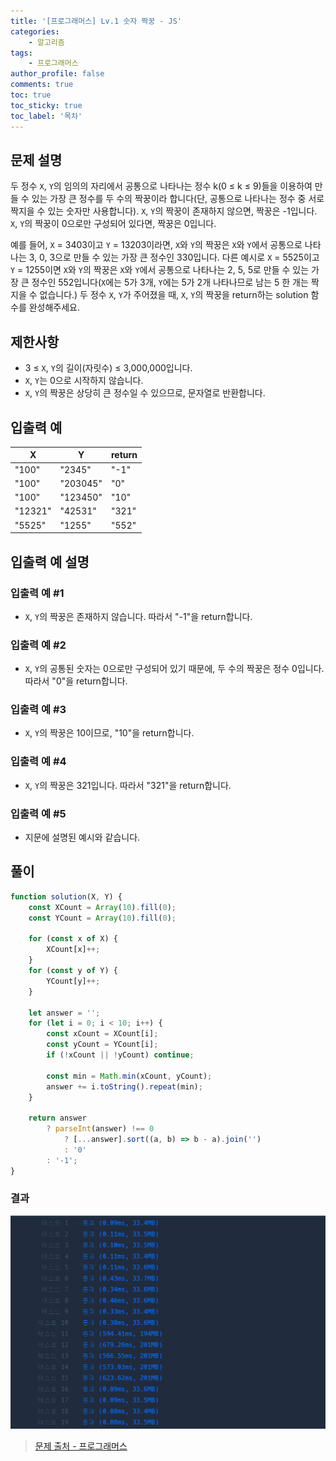 ```yaml
---
title: '[프로그래머스] Lv.1 숫자 짝꿍 - JS'
categories:
    - 알고리즘
tags:
    - 프로그래머스
author_profile: false
comments: true
toc: true
toc_sticky: true
toc_label: '목차'
---
```


## 문제 설명

두 정수 `X`, `Y`의 임의의 자리에서 공통으로 나타나는 정수 k(0 ≤ k ≤ 9)들을 이용하여 만들 수 있는 가장 큰 정수를 두 수의 짝꿍이라 합니다(단, 공통으로 나타나는 정수 중 서로 짝지을 수 있는 숫자만 사용합니다). `X`, `Y`의 짝꿍이 존재하지 않으면, 짝꿍은 -1입니다. `X`, `Y`의 짝꿍이 0으로만 구성되어 있다면, 짝꿍은 0입니다.

예를 들어, `X` = 3403이고 `Y` = 13203이라면, `X`와 `Y`의 짝꿍은 `X`와 `Y`에서 공통으로 나타나는 3, 0, 3으로 만들 수 있는 가장 큰 정수인 330입니다. 다른 예시로 `X` = 5525이고 `Y` = 1255이면 `X`와 `Y`의 짝꿍은 `X`와 `Y`에서 공통으로 나타나는 2, 5, 5로 만들 수 있는 가장 큰 정수인 552입니다(`X`에는 5가 3개, `Y`에는 5가 2개 나타나므로 남는 5 한 개는 짝 지을 수 없습니다.)
두 정수 `X`, `Y`가 주어졌을 때, `X`, `Y`의 짝꿍을 return하는 solution 함수를 완성해주세요.

## 제한사항

-   3 ≤ `X`, `Y`의 길이(자릿수) ≤ 3,000,000입니다.
-   `X`, `Y`는 0으로 시작하지 않습니다.
-   `X`, `Y`의 짝꿍은 상당히 큰 정수일 수 있으므로, 문자열로 반환합니다.

## 입출력 예

| X       | Y        | return |
| ------- | -------- | ------ |
| "100"   | "2345"   | "-1"   |
| "100"   | "203045" | "0"    |
| "100"   | "123450" | "10"   |
| "12321" | "42531"  | "321"  |
| "5525"  | "1255"   | "552"  |

## 입출력 예 설명

### 입출력 예 #1

-   `X`, `Y`의 짝꿍은 존재하지 않습니다. 따라서 "-1"을 return합니다.

### 입출력 예 #2

-   `X`, `Y`의 공통된 숫자는 0으로만 구성되어 있기 때문에, 두 수의 짝꿍은 정수 0입니다. 따라서 "0"을 return합니다.

### 입출력 예 #3

-   `X`, `Y`의 짝꿍은 10이므로, "10"을 return합니다.

### 입출력 예 #4

-   `X`, `Y`의 짝꿍은 321입니다. 따라서 "321"을 return합니다.

### 입출력 예 #5

-   지문에 설명된 예시와 같습니다.

## 풀이

```javascript
function solution(X, Y) {
    const XCount = Array(10).fill(0);
    const YCount = Array(10).fill(0);

    for (const x of X) {
        XCount[x]++;
    }
    for (const y of Y) {
        YCount[y]++;
    }

    let answer = '';
    for (let i = 0; i < 10; i++) {
        const xCount = XCount[i];
        const yCount = YCount[i];
        if (!xCount || !yCount) continue;

        const min = Math.min(xCount, yCount);
        answer += i.toString().repeat(min);
    }

    return answer
        ? parseInt(answer) !== 0
            ? [...answer].sort((a, b) => b - a).join('')
            : '0'
        : '-1';
}
```

### 결과

![result](/assets/images/2023/09/10/algorithm-63-result.png)

> [문제 출처 - 프로그래머스](https://school.programmers.co.kr/learn/courses/30/lessons/131128)

